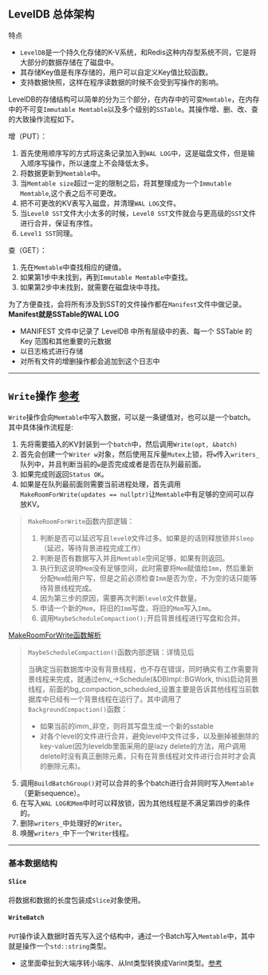 ## LevelDB 总体架构
特点
- `LevelDB`是一个持久化存储的K-V系统，和Redis这种内存型系统不同，它是将大部分的数据存储在了磁盘中。
- 其存储Key值是有序存储的，用户可以自定义Key值比较函数。
- 支持数据快照，这样在程序读数据的时候不会受到写操作的影响。

 LevelDB的存储结构可以简单的分为三个部分，在内存中的可变`Memtable`，在内存中的不可变`Immutable Memtable`以及多个级别的`SSTable`。其操作增、删、改、查的大致操作流程如下。

 增（PUT）：
 1. 首先使用顺序写的方式将这条记录加入到`WAL LOG`中，这是磁盘文件，但是输入顺序写操作，所以速度上不会降低太多。
 2. 将数据更新到`Memtable`中。
 3. 当`Memtable size`超过一定的限制之后，将其整理成为一个`Immutable Memtable`,这个表之后不可更改。
 4. 把不可更改的KV表写入磁盘，并清理`WAL LOG`文件。
 5. 当`Level0 SST`文件大小太多的时候，`Level0 SST`文件就会与更高级的`SST`文件进行合并，保证有序性。
 6. `Level1 SST`同理。

 查（GET）：
 1. 先在`Memtable`中查找相应的键值。
 2. 如果第1步中未找到，再到`Immutable Memtable`中查找。
 3. 如果第2步中未找到，就需要在磁盘块中寻找。

为了方便查找，会将所有涉及到SST的文件操作都在`Manifest`文件中做记录。**Manifest就是SSTable的WAL LOG**
- MANIFEST 文件中记录了 LevelDB 中所有层级中的表、每一个 SSTable 的 Key 范围和其他重要的元数据
- 以日志格式进行存储
- 对所有文件的增删操作都会追加到这个日志中

---

## `Write`操作 [参考](https://blog.csdn.net/swartz2015/article/details/66970885)
`Write`操作会向`Memtable`中写入数据，可以是一条键值对，也可以是一个batch。其中具体操作流程是:
1. 先将需要插入的KV封装到一个`batch`中，然后调用`Write(opt, &batch)`
2. 首先会创建一个`Writer w`对象，然后使用互斥量`Mutex`上锁，将`w`传入`writers_`队列中，并且判断当前的`w`是否完成或者是否在队列最前面。
3. 如果完成则返回`Status OK`。
4. 如果是在队列最前面则需要当前进程处理，首先调用`MakeRoomForWrite(updates == nullptr)`让`Memtable`中有足够的空间可以存放KV。
> `MakeRoomForWrite`函数内部逻辑：
> 1. 判断是否可以延迟写且`level0`文件过多。如果是的话则释放锁并`Sleep`（延迟，等待背景进程完成工作）
> 2. 判断是否有数据写入并且`Memtable`空间足够，如果有则返回。
> 3. 执行到这说明`Mem`没有足够空间，此时需要将`Mem`赋值给`Imm`，然后重新分配`Mem`给用户写，但是之前必须检查`Imm`是否为空，不为空的话只能等待背景线程完成。
> 4. 因为第三步的原因，需要再次判断`level0`文件数量。
> 5. 申请一个新的`Mem`，将旧的`Imm`写盘，将旧的`Mem`写入`Imm`。
> 6. 调用`MaybeScheduleCompaction();`开启背景线程进行写盘和合并。

[MakeRoomForWrite函数解析](https://blog.csdn.net/swartz2015/article/details/66972106)

> `MaybeScheduleCompaction()`函数内部逻辑：详情见后
>
> 当确定当前数据库中没有背景线程，也不存在错误，同时确实有工作需要背景线程来完成，就通过env_->Schedule(&DBImpl::BGWork, this)启动背景线程，前面的bg_compaction_scheduled_设置主要是告诉其他线程当前数据库中已经有一个背景线程在运行了。其中调用了`BackgroundCompaction()`函数：
> - 如果当前的imm_非空，则将其写盘生成一个新的sstable
> - 对各个level的文件进行合并，避免level中文件过多，以及删掉被删除的key-value(因为leveldb里面采用的是lazy delete的方法，用户调用delete时没有真正删除元素，只有在背景线程对文件进行合并时才会真的删除元素)。

5. 调用`BuildBatchGroup()`对可以合并的多个batch进行合并同时写入`Memtable`（更新sequence）。
6. 在写入`WAL LOG和Mem`中时可以释放锁，因为其他线程是不满足第四步的条件的。
7. 删除`writers_`中处理好的`Writer`。
8. 唤醒`writers_`中下一个`Writer`线程。
---

### 基本数据结构

#### `Slice`
将数据和数据的长度包装成`Slice`对象使用。

#### `WriteBatch`
`PUT`操作读入数据时首先写入这个结构中，通过一个Batch写入`Memtable`中，其中就是操作一个`std::string`类型。

- 这里面牵扯到大端序转小端序、从Int类型转换成Varint类型。[参考](https://blog.csdn.net/caoshangpa/article/details/78815940)

